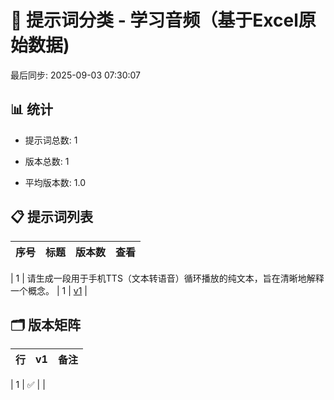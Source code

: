 # 📂 提示词分类 - 学习音频（基于Excel原始数据)

最后同步: 2025-09-03 07:30:07


## 📊 统计

- 提示词总数: 1

- 版本总数: 1  

- 平均版本数: 1.0


## 📋 提示词列表


| 序号 | 标题 | 版本数 | 查看 |
|------|------|--------|------|

| 1 | 请生成一段用于手机TTS（文本转语音）循环播放的纯文本，旨在清晰地解释一个概念。 | 1 | [v1](./(1,1)_请生成一段用于手机TTS（文本转语音）循环播放的纯文本，旨在清晰地解释一个概念。.md) |


## 🗂️ 版本矩阵


| 行 | v1 | 备注 |
|---|---|---|

| 1 | ✅ |  |
